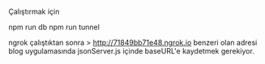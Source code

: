 Çalıştırmak için

npm run db
npm run tunnel

ngrok çalıştıktan sonra > http://71849bb71e48.ngrok.io benzeri olan adresi blog uygulamasında jsonServer.js içinde baseURL'e kaydetmek gerekiyor.
